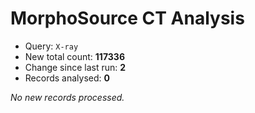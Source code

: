 # MorphoSource CT Analysis

* Query: `X-ray`
* New total count: **117336**
* Change since last run: **2**
* Records analysed: **0**

_No new records processed._